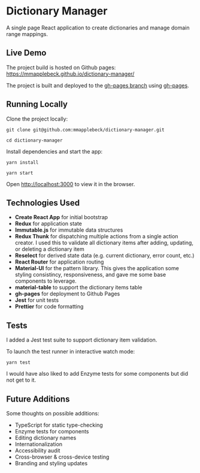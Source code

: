 # Dictionary Manager

A single page React application to create dictionaries and manage domain range mappings.

## Live Demo

The project build is hosted on Github pages: https://mmapplebeck.github.io/dictionary-manager/

The project is built and deployed to the [gh-pages branch](https://github.com/mmapplebeck/dictionary-manager/tree/gh-pages) using [gh-pages](https://github.com/tschaub/gh-pages).

## Running Locally

Clone the project locally:

```
git clone git@github.com:mmapplebeck/dictionary-manager.git

cd dictionary-manager
```

Install dependencies and start the app:

```
yarn install

yarn start
```

Open [http://localhost:3000](http://localhost:3000) to view it in the browser.

## Technologies Used

- **Create React App** for initial bootstrap
- **Redux** for application state
- **Immutable.js** for immutable data structures
- **Redux Thunk** for dispatching multiple actions from a single action creator. I used this to validate all dictionary items after adding, updating, or deleting a dictionary item
- **Reselect** for derived state data (e.g. current dictionary, error count, etc.)
- **React Router** for application routing
- **Material-UI** for the pattern library. This gives the application some styling consistincy, responsiveness, and gave me some base components to leverage.
- **material-table** to support the dictionary items table
- **gh-pages** for deployment to Github Pages
- **Jest** for unit tests
- **Prettier** for code formatting

## Tests

I added a Jest test suite to support dictionary item validation.

To launch the test runner in interactive watch mode:

```
yarn test
```

I would have also liked to add Enzyme tests for some components but did not get to it.

## Future Additions

Some thoughts on possible additions:

- TypeScript for static type-checking
- Enzyme tests for components
- Editing dictionary names
- Internationalization
- Accessibility audit
- Cross-browser & cross-device testing
- Branding and styling updates
